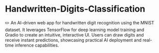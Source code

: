 # Handwritten-Digits-Classification
✏️ An AI-driven web app for handwritten digit recognition using the MNIST dataset. It leverages TensorFlow for deep learning model training and Gradio to create an intuitive, interactive UI. Users can draw digits and receive instant predictions, showcasing practical AI deployment and real-time inference capabilities.
